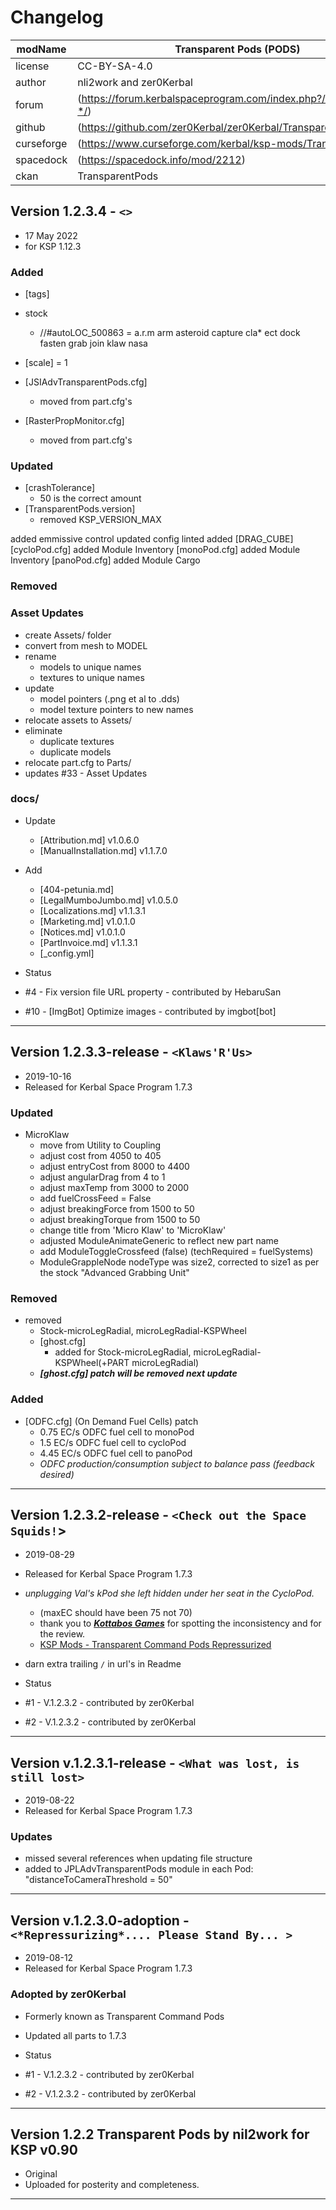 # Changelog  

| modName    | Transparent Pods (PODS)                                           |
| ---------- | ----------------------------------------------------------------- |
| license    | CC-BY-SA-4.0                                                      |
| author     | nli2work and zer0Kerbal                                           |
| forum      | (https://forum.kerbalspaceprogram.com/index.php?/topic/187495-*/) |
| github     | (https://github.com/zer0Kerbal/zer0Kerbal/TransparentPods)        |
| curseforge | (https://www.curseforge.com/kerbal/ksp-mods/TransparentPods)      |
| spacedock  | (https://spacedock.info/mod/2212)                                 |
| ckan       | TransparentPods                                                   |

## Version 1.2.3.4 - `<>`

* 17 May 2022
* for KSP 1.12.3

### Added

* [tags]
* stock
  * //#autoLOC_500863 = a.r.m arm asteroid capture cla* ect dock fasten grab join klaw nasa
* [scale] = 1

* [JSIAdvTransparentPods.cfg]
  * moved from part.cfg's
* [RasterPropMonitor.cfg]
  * moved from part.cfg's

### Updated

* [crashTolerance]
  * 50 is the correct amount
* [TransparentPods.version]
  * removed KSP_VERSION_MAX

added emmissive control
updated config
linted
added [DRAG_CUBE]
[cycloPod.cfg]
added Module Inventory
[monoPod.cfg]
added Module Inventory
[panoPod.cfg]
added Module Cargo

### Removed

### Asset Updates

* create Assets/ folder
* convert from mesh to MODEL
* rename
  * models to unique names
  * textures to unique names
* update
  * model pointers (.png et al to .dds)
  * model texture pointers to new names
* relocate assets to Assets/
* eliminate
  * duplicate textures
  * duplicate models
* relocate part.cfg to Parts/
* updates #33 - Asset Updates

### docs/

* Update
  * [Attribution.md] v1.0.6.0
  * [ManualInstallation.md] v1.1.7.0
* Add
  * [404-petunia.md]
  * [LegalMumboJumbo.md] v1.0.5.0
  * [Localizations.md] v1.1.3.1
  * [Marketing.md] v1.0.1.0
  * [Notices.md] v1.0.1.0
  * [PartInvoice.md] v1.1.3.1
  * [_config.yml]

* Status
* #4 - Fix version file URL property - contributed by HebaruSan
* #10 - [ImgBot] Optimize images - contributed by imgbot[bot]

---

## Version 1.2.3.3-release - `<Klaws'R'Us>`

* 2019-10-16
* Released for Kerbal Space Program 1.7.3

### Updated

* MicroKlaw
  * move from Utility to Coupling
  * adjust cost from 4050 to 405
  * adjust entryCost from 8000 to 4400
  * adjust angularDrag from 4 to 1
  * adjust maxTemp from 3000 to 2000
  * add fuelCrossFeed = False
  * adjust breakingForce from 1500 to 50
  * adjust breakingTorque from 1500 to 50
  * change title from 'Micro Klaw' to 'MicroKlaw'
  * adjusted ModuleAnimateGeneric to reflect new part name
  * add ModuleToggleCrossfeed (false) (techRequired = fuelSystems)
  * ModuleGrappleNode nodeType was size2, corrected to size1 as per the stock "Advanced Grabbing Unit"

### Removed

* removed
  * Stock-microLegRadial, microLegRadial-KSPWheel
  * [ghost.cfg]
    * added for Stock-microLegRadial, microLegRadial-KSPWheel(+PART microLegRadial)
  * ***[ghost.cfg] patch will be removed next update***

### Added

* [ODFC.cfg] (On Demand Fuel Cells) patch
  * 0.75 EC/s ODFC fuel cell to monoPod
  * 1.5 EC/s ODFC fuel cell to cycloPod
  * 4.45 EC/s ODFC fuel cell to panoPod
  * *ODFC production/consumption subject to balance pass (feedback desired)*

---

## Version 1.2.3.2-release - `<Check out the Space Squids!`>

* 2019-08-29
* Released for Kerbal Space Program 1.7.3

* *unplugging Val's kPod she left hidden under her seat in the CycloPod.* 
  * (maxEC should have been 75 not 70)
  * thank you to ***[Kottabos Games](https://www.youtube.com/user/KottabosGames/videos)*** for spotting the inconsistency and for the review.
  * [KSP Mods - Transparent Command Pods Repressurized](https://youtu.be/mUntbQHC4-g)
* darn extra trailing `/` in url's in Readme

* Status
* #1 - V.1.2.3.2 - contributed by zer0Kerbal
* #2 - V.1.2.3.2 - contributed by zer0Kerbal

---

## Version v.1.2.3.1-release - `<What was lost, is still lost>`

* 2019-08-22
* Released for Kerbal Space Program 1.7.3

### Updates

* missed several references when updating file structure
* added to JPLAdvTransparentPods module in each Pod: "distanceToCameraThreshold = 50"

---

## Version v.1.2.3.0-adoption - `<*Repressurizing*.... Please Stand By... >`

* 2019-08-12
* Released for Kerbal Space Program 1.7.3

### Adopted by zer0Kerbal

* Formerly known as Transparent Command Pods
* Updated all parts to 1.7.3

* Status
* #1 - V.1.2.3.2 - contributed by zer0Kerbal
* #2 - V.1.2.3.2 - contributed by zer0Kerbal

---

## Version 1.2.2 Transparent Pods by nil2work for KSP v0.90

* Original
* Uploaded for posterity and completeness.

---
